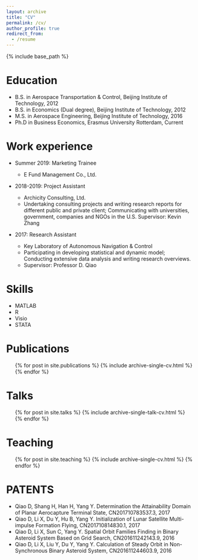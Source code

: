 ```yaml
---
layout: archive
title: "CV"
permalink: /cv/
author_profile: true
redirect_from:
  - /resume
---
```


{% include base_path %}

Education
======
* B.S. in Aerospace Transportation & Control, Beijing Institute of Technology, 2012
* B.S. in Economics (Dual degree), Beijing Institute of Technology, 2012
* M.S. in Aerospace Engineering, Beijing Institute of Technology, 2016
* Ph.D in Business Economics, Erasmus University Rotterdam, Current

Work experience
======
* Summer 2019: Marketing Trainee
  * E Fund Management Co., Ltd. 
  
* 2018-2019: Project Assistant
  * Archicity Consulting, Ltd.
  * Undertaking consulting projects and writing research reports for different public and private client; Communicating with universities, government, companies and NGOs in the U.S.
  Supervisor: Kevin Zhang

* 2017: Research Assistant
  * Key Laboratory of Autonomous Navigation & Control
  * Participating in developing statistical and dynamic model; Conducting extensive data analysis and writing research overviews.
  * Supervisor: Professor D. Qiao
  
Skills
======
* MATLAB
* R
* Visio
* STATA

Publications
======
  <ul>{% for post in site.publications %}
    {% include archive-single-cv.html %}
  {% endfor %}</ul>
  
Talks
======
  <ul>{% for post in site.talks %}
    {% include archive-single-talk-cv.html %}
  {% endfor %}</ul>
  
Teaching
======
  <ul>{% for post in site.teaching %}
    {% include archive-single-cv.html %}
  {% endfor %}</ul>
  
PATENTS
======
* Qiao D, Shang H, Han H, Yang Y. Determination the Attainability Domain of Planar Aerocapture Terminal State, CN201710783537.3, 2017
* Qiao D, Li X, Du Y, Hu B, Yang Y. Initialization of Lunar Satellite Multi-impulse Formation Flying, CN201710814830.1, 2017
* Qiao D, Li X, Sun C, Yang Y. Spatial Orbit Families Finding in Binary Asteroid System Based on Grid Search, CN201611242143.9, 2016
* Qiao D, Li X, Liu Y, Du Y, Yang Y. Calculation of Steady Orbit in Non-Synchronous Binary Asteroid System, CN201611244603.9, 2016
